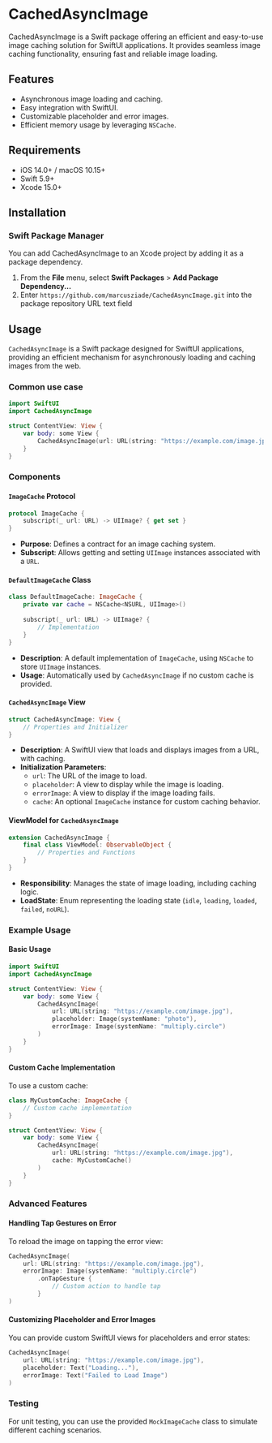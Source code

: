 # CachedAsyncImage

CachedAsyncImage is a Swift package offering an efficient and easy-to-use image caching solution for SwiftUI applications. It provides seamless image caching functionality, ensuring fast and reliable image loading.

## Features

- Asynchronous image loading and caching.
- Easy integration with SwiftUI.
- Customizable placeholder and error images.
- Efficient memory usage by leveraging `NSCache`.

## Requirements

- iOS 14.0+ / macOS 10.15+
- Swift 5.9+
- Xcode 15.0+

## Installation

### Swift Package Manager

You can add CachedAsyncImage to an Xcode project by adding it as a package dependency.

1. From the **File** menu, select **Swift Packages** > **Add Package Dependency...**
2. Enter `https://github.com/marcusziade/CachedAsyncImage.git` into the package repository URL text field

## Usage

`CachedAsyncImage` is a Swift package designed for SwiftUI applications, providing an efficient mechanism for asynchronously loading and caching images from the web. 

### Common use case

```swift
import SwiftUI
import CachedAsyncImage

struct ContentView: View {
    var body: some View {
        CachedAsyncImage(url: URL(string: "https://example.com/image.jpg"))
    }
}
```

### Components

#### `ImageCache` Protocol

```swift
protocol ImageCache {
    subscript(_ url: URL) -> UIImage? { get set }
}
```

- **Purpose**: Defines a contract for an image caching system.
- **Subscript**: Allows getting and setting `UIImage` instances associated with a `URL`.

#### `DefaultImageCache` Class

```swift
class DefaultImageCache: ImageCache {
    private var cache = NSCache<NSURL, UIImage>()
    
    subscript(_ url: URL) -> UIImage? {
        // Implementation
    }
}
```

- **Description**: A default implementation of `ImageCache`, using `NSCache` to store `UIImage` instances.
- **Usage**: Automatically used by `CachedAsyncImage` if no custom cache is provided.

#### `CachedAsyncImage` View

```swift
struct CachedAsyncImage: View {
    // Properties and Initializer
}
```

- **Description**: A SwiftUI view that loads and displays images from a URL, with caching.
- **Initialization Parameters**:
  - `url`: The URL of the image to load.
  - `placeholder`: A view to display while the image is loading.
  - `errorImage`: A view to display if the image loading fails.
  - `cache`: An optional `ImageCache` instance for custom caching behavior.

#### ViewModel for `CachedAsyncImage`

```swift
extension CachedAsyncImage {
    final class ViewModel: ObservableObject {
        // Properties and Functions
    }
}
```

- **Responsibility**: Manages the state of image loading, including caching logic.
- **LoadState**: Enum representing the loading state (`idle`, `loading`, `loaded`, `failed`, `noURL`).

### Example Usage

#### Basic Usage

```swift
import SwiftUI
import CachedAsyncImage

struct ContentView: View {
    var body: some View {
        CachedAsyncImage(
            url: URL(string: "https://example.com/image.jpg"),
            placeholder: Image(systemName: "photo"),
            errorImage: Image(systemName: "multiply.circle")
        )
    }
}
```

#### Custom Cache Implementation

To use a custom cache:

```swift
class MyCustomCache: ImageCache {
    // Custom cache implementation
}

struct ContentView: View {
    var body: some View {
        CachedAsyncImage(
            url: URL(string: "https://example.com/image.jpg"),
            cache: MyCustomCache()
        )
    }
}
```

### Advanced Features

#### Handling Tap Gestures on Error

To reload the image on tapping the error view:

```swift
CachedAsyncImage(
    url: URL(string: "https://example.com/image.jpg"),
    errorImage: Image(systemName: "multiply.circle")
        .onTapGesture {
            // Custom action to handle tap
        }
)
```

#### Customizing Placeholder and Error Images

You can provide custom SwiftUI views for placeholders and error states:

```swift
CachedAsyncImage(
    url: URL(string: "https://example.com/image.jpg"),
    placeholder: Text("Loading..."),
    errorImage: Text("Failed to Load Image")
)
```

### Testing

For unit testing, you can use the provided `MockImageCache` class to simulate different caching scenarios.
